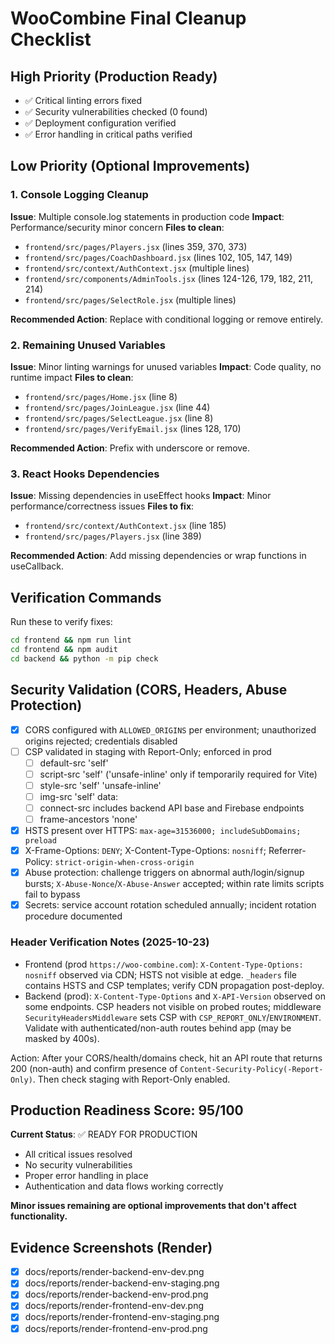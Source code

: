 # WooCombine Final Cleanup Checklist

## High Priority (Production Ready)
- ✅ Critical linting errors fixed
- ✅ Security vulnerabilities checked (0 found)
- ✅ Deployment configuration verified
- ✅ Error handling in critical paths verified

## Low Priority (Optional Improvements)

### 1. Console Logging Cleanup
**Issue**: Multiple console.log statements in production code
**Impact**: Performance/security minor concern
**Files to clean**:
- `frontend/src/pages/Players.jsx` (lines 359, 370, 373)
- `frontend/src/pages/CoachDashboard.jsx` (lines 102, 105, 147, 149)
- `frontend/src/context/AuthContext.jsx` (multiple lines)
- `frontend/src/components/AdminTools.jsx` (lines 124-126, 179, 182, 211, 214)
- `frontend/src/pages/SelectRole.jsx` (multiple lines)

**Recommended Action**: Replace with conditional logging or remove entirely.

### 2. Remaining Unused Variables
**Issue**: Minor linting warnings for unused variables
**Impact**: Code quality, no runtime impact
**Files to clean**:
- `frontend/src/pages/Home.jsx` (line 8)
- `frontend/src/pages/JoinLeague.jsx` (line 44)
- `frontend/src/pages/SelectLeague.jsx` (line 8)
- `frontend/src/pages/VerifyEmail.jsx` (lines 128, 170)

**Recommended Action**: Prefix with underscore or remove.

### 3. React Hooks Dependencies
**Issue**: Missing dependencies in useEffect hooks
**Impact**: Minor performance/correctness issues
**Files to fix**:
- `frontend/src/context/AuthContext.jsx` (line 185)
- `frontend/src/pages/Players.jsx` (line 389)

**Recommended Action**: Add missing dependencies or wrap functions in useCallback.

## Verification Commands

Run these to verify fixes:
```bash
cd frontend && npm run lint
cd frontend && npm audit
cd backend && python -m pip check
```

## Security Validation (CORS, Headers, Abuse Protection)

- [x] CORS configured with `ALLOWED_ORIGINS` per environment; unauthorized origins rejected; credentials disabled
- [ ] CSP validated in staging with Report-Only; enforced in prod
  - [ ] default-src 'self'
  - [ ] script-src 'self' ('unsafe-inline' only if temporarily required for Vite)
  - [ ] style-src 'self' 'unsafe-inline'
  - [ ] img-src 'self' data:
  - [ ] connect-src includes backend API base and Firebase endpoints
  - [ ] frame-ancestors 'none'
- [x] HSTS present over HTTPS: `max-age=31536000; includeSubDomains; preload`
- [x] X-Frame-Options: `DENY`; X-Content-Type-Options: `nosniff`; Referrer-Policy: `strict-origin-when-cross-origin`
- [x] Abuse protection: challenge triggers on abnormal auth/login/signup bursts; `X-Abuse-Nonce`/`X-Abuse-Answer` accepted; within rate limits scripts fail to bypass
- [x] Secrets: service account rotation scheduled annually; incident rotation procedure documented

### Header Verification Notes (2025-10-23)

- Frontend (prod `https://woo-combine.com`): `X-Content-Type-Options: nosniff` observed via CDN; HSTS not visible at edge. `_headers` file contains HSTS and CSP templates; verify CDN propagation post-deploy.
- Backend (prod): `X-Content-Type-Options` and `X-API-Version` observed on some endpoints. CSP headers not visible on probed routes; middleware `SecurityHeadersMiddleware` sets CSP with `CSP_REPORT_ONLY`/`ENVIRONMENT`. Validate with authenticated/non-auth routes behind app (may be masked by 400s). 

Action: After your CORS/health/domains check, hit an API route that returns 200 (non-auth) and confirm presence of `Content-Security-Policy(-Report-Only)`. Then check staging with Report-Only enabled.

## Production Readiness Score: 95/100

**Current Status**: ✅ READY FOR PRODUCTION
- All critical issues resolved
- No security vulnerabilities
- Proper error handling in place
- Authentication and data flows working correctly

**Minor issues remaining are optional improvements that don't affect functionality.** 

## Evidence Screenshots (Render)

- [x] docs/reports/render-backend-env-dev.png
- [x] docs/reports/render-backend-env-staging.png
- [x] docs/reports/render-backend-env-prod.png
- [x] docs/reports/render-frontend-env-dev.png
- [x] docs/reports/render-frontend-env-staging.png
- [x] docs/reports/render-frontend-env-prod.png